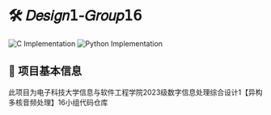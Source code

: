 # 🛠️ 𝐷𝑒𝑠𝑖𝑔𝑛𝟣-𝐺𝑟𝑜𝑢𝑝𝟣𝟨

![C Implementation](https://img.shields.io/badge/C-Implementation-A8B9CC?style=flat&logo=c&logoColor=white)
![Python Implementation](https://img.shields.io/badge/Python-Implementation-3776AB?style=flat&logo=python&logoColor=white)

## 🚀 项目基本信息

此项目为电子科技大学信息与软件工程学院2023级数字信息处理综合设计1【异构多核音频处理】16小组代码仓库
